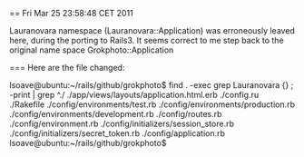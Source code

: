 
== Fri Mar 25 23:58:48 CET 2011

Lauranovara namespace (Lauranovara::Application) was erroneously leaved here, during the porting to Rails3. It seems correct to me step back to the original name space Grokphoto::Application

=== Here are the file changed:

lsoave@ubuntu:~/rails/github/grokphoto$ find . -exec grep Lauranovara {} \; -print | grep ^./
./app/views/layouts/application.html.erb
./config.ru
./Rakefile
./config/environments/test.rb
./config/environments/production.rb
./config/environments/development.rb
./config/routes.rb
./config/environment.rb
./config/initializers/session_store.rb
./config/initializers/secret_token.rb
./config/application.rb
lsoave@ubuntu:~/rails/github/grokphoto$

